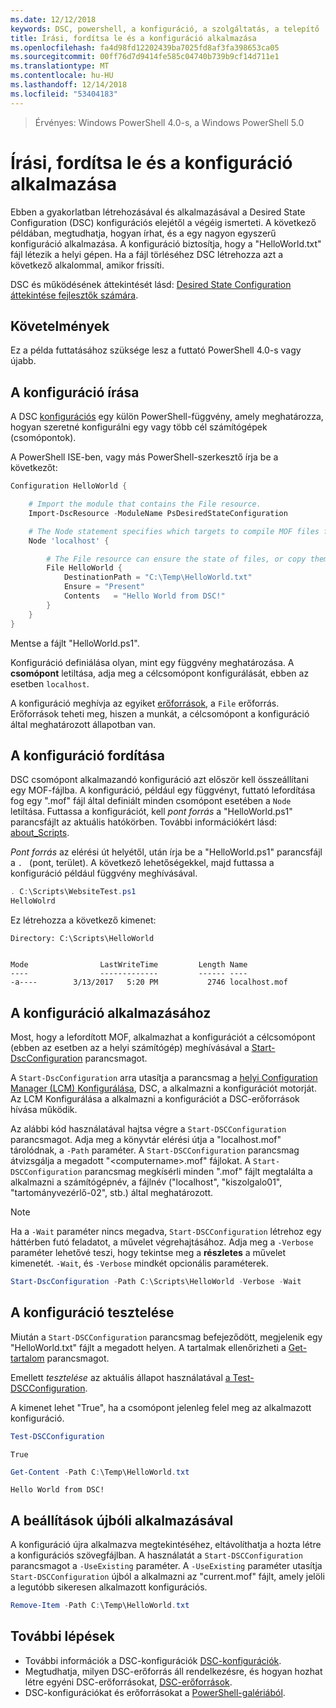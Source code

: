 ```yaml
---
ms.date: 12/12/2018
keywords: DSC, powershell, a konfiguráció, a szolgáltatás, a telepítő
title: Írási, fordítsa le és a konfiguráció alkalmazása
ms.openlocfilehash: fa4d98fd12202439ba7025fd8af3fa398653ca05
ms.sourcegitcommit: 00ff76d7d9414fe585c04740b739b9cf14d711e1
ms.translationtype: MT
ms.contentlocale: hu-HU
ms.lasthandoff: 12/14/2018
ms.locfileid: "53404183"
---
```

> Érvényes: Windows PowerShell 4.0-s, a Windows PowerShell 5.0

# <a name="write-compile-and-apply-a-configuration"></a>Írási, fordítsa le és a konfiguráció alkalmazása

Ebben a gyakorlatban létrehozásával és alkalmazásával a Desired State Configuration (DSC) konfigurációs elejétől a végéig ismerteti.
A következő példában, megtudhatja, hogyan írhat, és a egy nagyon egyszerű konfiguráció alkalmazása. A konfiguráció biztosítja, hogy a "HelloWorld.txt" fájl létezik a helyi gépen. Ha a fájl törléséhez DSC létrehozza azt a következő alkalommal, amikor frissíti.

DSC és működésének áttekintését lásd: [Desired State Configuration áttekintése fejlesztők számára](../overview/overview.md).

## <a name="requirements"></a>Követelmények

Ez a példa futtatásához szüksége lesz a futtató PowerShell 4.0-s vagy újabb.

## <a name="write-the-configuration"></a>A konfiguráció írása

A DSC [konfigurációs](configurations.md) egy külön PowerShell-függvény, amely meghatározza, hogyan szeretné konfigurálni egy vagy több cél számítógépek (csomópontok).

A PowerShell ISE-ben, vagy más PowerShell-szerkesztő írja be a következőt:

```powershell
Configuration HelloWorld {

    # Import the module that contains the File resource.
    Import-DscResource -ModuleName PsDesiredStateConfiguration

    # The Node statement specifies which targets to compile MOF files for, when this configuration is executed.
    Node 'localhost' {

        # The File resource can ensure the state of files, or copy them from a source to a destination with persistent updates.
        File HelloWorld {
            DestinationPath = "C:\Temp\HelloWorld.txt"
            Ensure = "Present"
            Contents   = "Hello World from DSC!"
        }
    }
}
```

Mentse a fájlt "HelloWorld.ps1".

Konfiguráció definiálása olyan, mint egy függvény meghatározása. A **csomópont** letiltása, adja meg a célcsomópont konfigurálását, ebben az esetben `localhost`.

A konfiguráció meghívja az egyiket [erőforrások](../resources/resources.md), a `File` erőforrás. Erőforrások teheti meg, hiszen a munkát, a célcsomópont a konfiguráció által meghatározott állapotban van.

## <a name="compile-the-configuration"></a>A konfiguráció fordítása

DSC csomópont alkalmazandó konfiguráció azt először kell összeállítani egy MOF-fájlba.
A konfiguráció, például egy függvényt, futtató lefordítása fog egy ".mof" fájl által definiált minden csomópont esetében a `Node` letiltása.
Futtassa a konfigurációt, kell *pont forrás* a "HelloWorld.ps1" parancsfájlt az aktuális hatókörben.
További információkért lásd: [about_Scripts](/powershell/module/microsoft.powershell.core/about/about_scripts?view=powershell-6#script-scope-and-dot-sourcing).

*Pont forrás* az elérési út helyétől, után írja be a "HelloWorld.ps1" parancsfájl a `. ` (pont, terület). A következő lehetőségekkel, majd futtassa a konfiguráció például függvény meghívásával.

```powershell
. C:\Scripts\WebsiteTest.ps1
HelloWolrd
```

Ez létrehozza a következő kimenet:

```output
Directory: C:\Scripts\HelloWorld


Mode                LastWriteTime         Length Name
----                -------------         ------ ----
-a----        3/13/2017   5:20 PM           2746 localhost.mof
```

## <a name="apply-the-configuration"></a>A konfiguráció alkalmazásához

Most, hogy a lefordított MOF, alkalmazhat a konfigurációt a célcsomópont (ebben az esetben az a helyi számítógép) meghívásával a [Start-DscConfiguration](/powershell/module/psdesiredstateconfiguration/start-dscconfiguration) parancsmagot.

A `Start-DscConfiguration` arra utasítja a parancsmag a [helyi Configuration Manager (LCM) Konfigurálása](../managing-nodes/metaConfig.md), DSC, a alkalmazni a konfigurációt motorját.
Az LCM Konfigurálása a alkalmazni a konfigurációt a DSC-erőforrások hívása működik.

Az alábbi kód használatával hajtsa végre a `Start-DSCConfiguration` parancsmagot. Adja meg a könyvtár elérési útja a "localhost.mof" tárolódnak, a `-Path` paraméter. A `Start-DSCConfiguration` parancsmag átvizsgálja a megadott "\<computername\>.mof" fájlokat. A `Start-DSCConfiguration` parancsmag megkísérli minden ".mof" fájlt megtalálta a alkalmazni a számítógépnév, a fájlnév ("localhost", "kiszolgalo01", "tartományvezérlő-02", stb.) által meghatározott.

> [!NOTE]
> Ha a `-Wait` paraméter nincs megadva, `Start-DSCConfiguration` létrehoz egy háttérben futó feladatot, a művelet végrehajtásához. Adja meg a `-Verbose` paraméter lehetővé teszi, hogy tekintse meg a **részletes** a művelet kimenetét. `-Wait`, és `-Verbose` mindkét opcionális paraméterek.

```powershell
Start-DscConfiguration -Path C:\Scripts\HelloWorld -Verbose -Wait
```

## <a name="test-the-configuration"></a>A konfiguráció tesztelése

Miután a `Start-DSCConfiguration` parancsmag befejeződött, megjelenik egy "HelloWorld.txt" fájlt a megadott helyen. A tartalmak ellenőrizheti a [Get-tartalom](/powershell/module/microsoft.powershell.management/get-content) parancsmagot.

Emellett *tesztelése* az aktuális állapot használatával [a Test-DSCConfiguration](/powershell/module/psdesiredstateconfiguration/Test-DSCConfiguration).

A kimenet lehet "True", ha a csomópont jelenleg felel meg az alkalmazott konfiguráció.

```powershell
Test-DSCConfiguration
```

```output
True
```

```powershell
Get-Content -Path C:\Temp\HelloWorld.txt
```

```output
Hello World from DSC!
```

## <a name="re-applying-the-configuration"></a>A beállítások újbóli alkalmazásával

A konfiguráció újra alkalmazva megtekintéséhez, eltávolíthatja a hozta létre a konfigurációs szövegfájlban. A használatát a `Start-DSCConfiguration` parancsmagot a `-UseExisting` paraméter. A `-UseExisting` paraméter utasítja `Start-DSCConfiguration` újból a alkalmazni az "current.mof" fájlt, amely jelöli a legutóbb sikeresen alkalmazott konfigurációs.

```powershell
Remove-Item -Path C:\Temp\HelloWorld.txt
```

## <a name="next-steps"></a>További lépések

- További információk a DSC-konfigurációk [DSC-konfigurációk](configurations.md).
- Megtudhatja, milyen DSC-erőforrás áll rendelkezésre, és hogyan hozhat létre egyéni DSC-erőforrásokat, [DSC-erőforrások](../resources/resources.md).
- DSC-konfigurációkat és erőforrásokat a [PowerShell-galériából](https://www.powershellgallery.com/).
